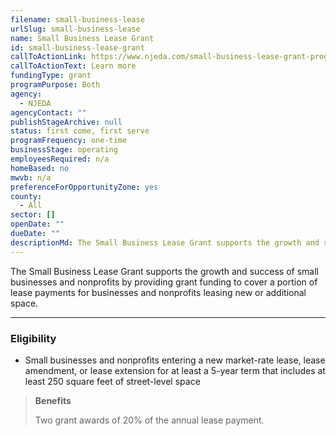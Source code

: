 ```yaml
---
filename: small-business-lease
urlSlug: small-business-lease
name: Small Business Lease Grant
id: small-business-lease-grant
callToActionLink: https://www.njeda.com/small-business-lease-grant-program/
callToActionText: Learn more
fundingType: grant
programPurpose: Both
agency:
  - NJEDA
agencyContact: ""
publishStageArchive: null
status: first come, first serve
programFrequency: one-time
businessStage: operating
employeesRequired: n/a
homeBased: no
mwvb: n/a
preferenceForOpportunityZone: yes
county:
  - All
sector: []
openDate: ""
dueDate: ""
descriptionMd: The Small Business Lease Grant supports the growth and success of small businesses and nonprofits by providing grant funding to cover a portion of lease payments for businesses and nonprofits leasing new or additional space.
---
```


The Small Business Lease Grant supports the growth and success of small businesses and nonprofits by providing grant funding to cover a portion of lease payments for businesses and nonprofits leasing new or additional space.

---

### Eligibility

- Small businesses and nonprofits entering a new market-rate lease, lease amendment, or lease extension for at least a 5-year term that includes at least 250 square feet of street-level space

> **Benefits**
>
> Two grant awards of 20% of the annual lease payment.
